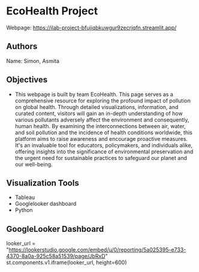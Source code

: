 # EcoHealth Project
Webpage: https://ilab-project-bfujiqbkuwgur9zecrjqfn.streamlit.app/

## Authors
Name: Simon, Asmita


## Objectives
- This webpage is built by team EcoHealth. This page serves as a comprehensive resource for exploring the profound impact of pollution on global health. Through detailed visualizations, information, and curated content, visitors will gain an in-depth understanding of how various pollutants adversely affect the environment and consequently, human health. By examining the interconnections between air, water, and soil pollution and the incidence of health conditions worldwide, this platform aims to raise awareness and encourage proactive measures. It's an invaluable tool for educators, policymakers, and individuals alike, offering insights into the significance of environmental preservation and the urgent need for sustainable practices to safeguard our planet and our well-being.

## Visualization Tools
- Tableau
- Googlelooker dashboard
- Python

## GoogleLooker Dashboard
looker_url = "https://lookerstudio.google.com/embed/u/0/reporting/5a025395-e733-4370-8a0a-925c58a51539/page/JbRxD"
st.components.v1.iframe(looker_url, height=600)
